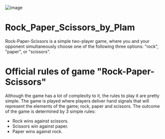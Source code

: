 ![image](https://user-images.githubusercontent.com/117172634/214266365-21cd2f69-58a0-49a0-85b7-71e9d562dba6.png)


# Rock_Paper_Scissors_by_Plam
Rock-Paper-Scissors is a simple two-player game, where you and your opponent simultaneously choose one of the following three options: "rock", "paper", or "scissors".

# Official rules of game "Rock-Paper-Scissors"
Although the game has a lot of complexity to it, the rules to play it are pretty simple.
The game is played where players deliver hand signals that will represent the elements of the game; rock, paper and scissors. The outcome of the game is determined by 3 simple rules:

- Rock wins against scissors.
- Scissors win against paper.
- Paper wins against rock.
